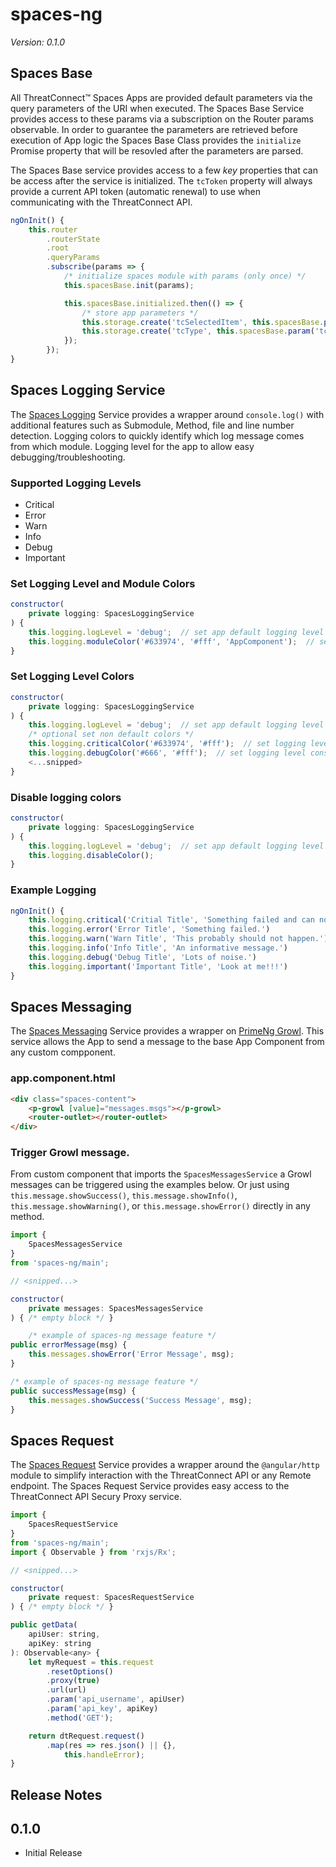 # spaces-ng
*Version: 0.1.0*

## Spaces Base
All ThreatConnect&trade; Spaces Apps are provided default parameters via the query parameters of the URI when executed.  The Spaces Base Service provides access to these params via a subscription on the Router params observable.  In order to guarantee the parameters are retrieved before execution of App logic the Spaces Base Class provides the `initialize` Promise property that will be resovled after the parameters are parsed.

The Spaces Base service provides access to a few *key* properties that can be access after the service is initialized.  The `tcToken` property will always provide a current API token (automatic renewal) to use when communicating with the ThreatConnect API.

```javascript
ngOnInit() {
    this.router
        .routerState
        .root
        .queryParams
        .subscribe(params => {
            /* initialize spaces module with params (only once) */
            this.spacesBase.init(params);

            this.spacesBase.initialized.then(() => {
                /* store app parameters */
                this.storage.create('tcSelectedItem', this.spacesBase.param('tcSelectedItem'));
                this.storage.create('tcType', this.spacesBase.param('tcType'));
            });
        });
}
```

## Spaces Logging Service
The [Spaces Logging](classes/_lib_spaces_logging_service_.spacesloggingservice.html) Service provides a wrapper around `console.log()` with additional features such as Submodule, Method, file and line number detection.  Logging colors to quickly identify which log message comes from which module.  Logging level for the app to allow easy debugging/troubleshooting.

### Supported Logging Levels
+ Critical
+ Error
+ Warn
+ Info
+ Debug
+ Important
 
### Set Logging Level and Module Colors

```javascript
constructor(
    private logging: SpacesLoggingService
) {
    this.logging.logLevel = 'debug';  // set app default logging level
    this.logging.moduleColor('#633974', '#fff', 'AppComponent');  // set logging console colors
}
```

### Set Logging Level Colors

```javascript
constructor(
    private logging: SpacesLoggingService
) {
    this.logging.logLevel = 'debug';  // set app default logging level
    /* optional set non default colors */
    this.logging.criticalColor('#633974', '#fff');  // set logging level console colors
    this.logging.debugColor('#666', '#fff');  // set logging level console colors
    <...snipped>
}
```

### Disable logging colors

```javascript
constructor(
    private logging: SpacesLoggingService
) {
    this.logging.logLevel = 'debug';  // set app default logging level
    this.logging.disableColor();
}
```

### Example Logging

```javascript
ngOnInit() {
    this.logging.critical('Critial Title', 'Something failed and can not recover.')
    this.logging.error('Error Title', 'Something failed.')
    this.logging.warn('Warn Title', 'This probably should not happen.')
    this.logging.info('Info Title', 'An informative message.')
    this.logging.debug('Debug Title', 'Lots of noise.')
    this.logging.important('Important Title', 'Look at me!!!')
}
```

## Spaces Messaging
The [Spaces Messaging](classes/_lib_spaces_messages_service_.spacesmessagesservice.html) Service provides a wrapper on [PrimeNg Growl](http://www.primefaces.org/primeng/#/growl).  This service allows the App to send a message to the base App Component from any custom compponent.

### app.component.html

```html
<div class="spaces-content">
    <p-growl [value]="messages.msgs"></p-growl>
    <router-outlet></router-outlet>
</div>
```

### Trigger Growl message.
From custom component that imports the `SpacesMessagesService` a Growl messages can be triggered using the examples below.  Or just using `this.message.showSuccess()`, `this.message.showInfo()`, `this.message.showWarning()`, or `this.message.showError()` directly in any method.

```javascript
import {
    SpacesMessagesService
}
from 'spaces-ng/main';

// <snipped...>

constructor(
    private messages: SpacesMessagesService
) { /* empty block */ }

    /* example of spaces-ng message feature */
public errorMessage(msg) {
    this.messages.showError('Error Message', msg);
}

/* example of spaces-ng message feature */
public successMessage(msg) {
    this.messages.showSuccess('Success Message', msg);
}
```

## Spaces Request
The [Spaces Request](classes/_lib_spaces_request_service_.spacesrequestservice.html) Service provides a wrapper around the `@angular/http` module to simplify interaction with the ThreatConnect API or any Remote endpoint.  The Spaces Request Service provides easy access to the ThreatConnect API Secury Proxy service.

```javascript
import {
    SpacesRequestService
}
from 'spaces-ng/main';
import { Observable } from 'rxjs/Rx';

// <snipped...>

constructor(
    private request: SpacesRequestService
) { /* empty block */ }

public getData(
    apiUser: string,
    apiKey: string
): Observable<any> {
    let myRequest = this.request
        .resetOptions()
        .proxy(true)
        .url(url)
        .param('api_username', apiUser)
        .param('api_key', apiKey)
        .method('GET');

    return dtRequest.request()
        .map(res => res.json() || {},
            this.handleError);
}
```

## Release Notes

## 0.1.0
+ Initial Release